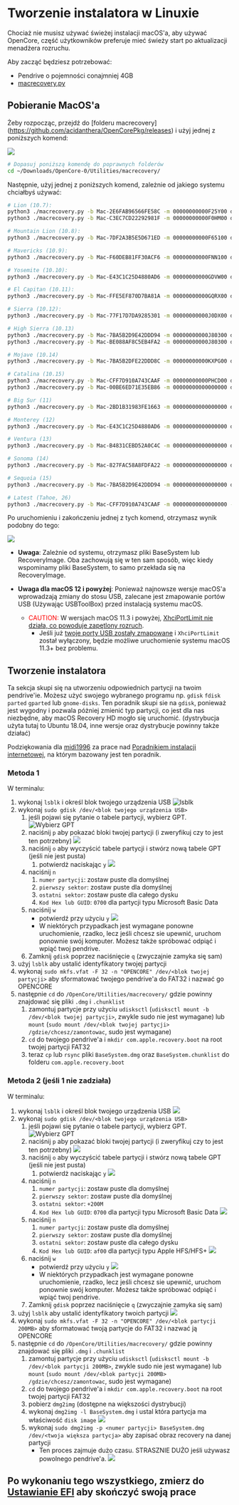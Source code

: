 # Tworzenie instalatora w Linuxie

Chociaż nie musisz używać świeżej instalacji macOS'a, aby używać OpenCore, część użytkowników preferuje mieć świeży start po aktualizacji menadżera rozruchu.

Aby zacząć będziesz potrzebować:

* Pendrive o pojemności conajmniej 4GB
* [macrecovery.py](https://github.com/acidanthera/OpenCorePkg/releases)
  
## Pobieranie MacOS'a

Żeby rozpocząc, przejdź do [folderu macrecovery] (https://github.com/acidanthera/OpenCorePkg/releases) i użyj jednej z poniższych komend:

![](../images/installer-guide/legacy-mac-install-md/macrecovery.png)

```sh
# Dopasuj poniższą komendę do poprawnych folderów
cd ~/Downloads/OpenCore-0/Utilities/macrecovery/
```

Następnie, użyj jednej z poniższych komend, zależnie od jakiego systemu chciałbyś używać:

```sh
# Lion (10.7):
python3 ./macrecovery.py -b Mac-2E6FAB96566FE58C -m 00000000000F25Y00 download
python3 ./macrecovery.py -b Mac-C3EC7CD22292981F -m 00000000000F0HM00 download

# Mountain Lion (10.8):
python3 ./macrecovery.py -b Mac-7DF2A3B5E5D671ED -m 00000000000F65100 download

# Mavericks (10.9):
python3 ./macrecovery.py -b Mac-F60DEB81FF30ACF6 -m 00000000000FNN100 download

# Yosemite (10.10):
python3 ./macrecovery.py -b Mac-E43C1C25D4880AD6 -m 00000000000GDVW00 download

# El Capitan (10.11):
python3 ./macrecovery.py -b Mac-FFE5EF870D7BA81A -m 00000000000GQRX00 download

# Sierra (10.12):
python3 ./macrecovery.py -b Mac-77F17D7DA9285301 -m 00000000000J0DX00 download

# High Sierra (10.13)
python3 ./macrecovery.py -b Mac-7BA5B2D9E42DDD94 -m 00000000000J80300 download
python3 ./macrecovery.py -b Mac-BE088AF8C5EB4FA2 -m 00000000000J80300 download

# Mojave (10.14)
python3 ./macrecovery.py -b Mac-7BA5B2DFE22DDD8C -m 00000000000KXPG00 download

# Catalina (10.15)
python3 ./macrecovery.py -b Mac-CFF7D910A743CAAF -m 00000000000PHCD00 download
python3 ./macrecovery.py -b Mac-00BE6ED71E35EB86 -m 00000000000000000 download

# Big Sur (11)
python3 ./macrecovery.py -b Mac-2BD1B31983FE1663 -m 00000000000000000 download

# Monterey (12)
python3 ./macrecovery.py -b Mac-E43C1C25D4880AD6 -m 00000000000000000 download

# Ventura (13)
python3 ./macrecovery.py -b Mac-B4831CEBD52A0C4C -m 00000000000000000 download

# Sonoma (14)
python3 ./macrecovery.py -b Mac-827FAC58A8FDFA22 -m 00000000000000000 download

# Sequoia (15)
python3 ./macrecovery.py -b Mac-7BA5B2D9E42DDD94 -m 00000000000000000 download

# Latest (Tahoe, 26)
python3 ./macrecovery.py -b Mac-CFF7D910A743CAAF -m 00000000000000000 -os latest download
```

Po uruchomieniu i zakończeniu jednej z tych komend, otrzymasz wynik podobny do tego:

![](../images/installer-guide/legacy-mac-install-md/download-done.png)

* **Uwaga**: Zależnie od systemu, otrzymasz pliki BaseSystem lub RecoveryImage. Oba zachowują się w ten sam sposób, więc kiedy wspominamy pliki BaseSystem, to samo przekłada się na RecoveryImage.

* **Uwaga dla macOS 12 i powyżej**: Ponieważ najnowsze wersje macOS'a wprowadzają zmiany do stosu USB, zalecane jest zmapowanie portów USB (Używając USBToolBox) przed instalacją systemu macOS.
  * <span style="color:red"> CAUTION: </span> W wersjach macOS 11.3 i powyżej, [XhciPortLimit nie działa, co powoduje zapętlony rozruch](https://github.com/dortania/bugtracker/issues/162).
    * Jeśli już [twoje porty USB zostały zmapowane](https://dortania.github.io/OpenCore-Post-Install/usb/) i `XhciPortLimit` został wyłączony, będzie możliwe uruchomienie systemu macOS 11.3+ bez problemu.

## Tworzenie instalatora

Ta sekcja skupi się na utworzeniu odpowiednich partycji na twoim pendrive'ie. Możesz użyć swojego wybranego programu np. `gdisk` `fdisk` `parted` `gparted` lub `gnome-disks`. Ten poradnik skupi sie na `gdisk`, ponieważ jest wygodny i pozwala póżniej zmienić typ partycji, co jest dla nas niezbędne, aby macOS Recovery HD mogło się uruchomić. (dystrybucja użyta tutaj to Ubuntu 18.04, inne wersje oraz dystrybucje powinny także działać)

Podziękowania dla [midi1996](https://github.com/midi1996) za prace nad [Poradnikiem instalacji internetowej](https://midi1996.github.io/hackintosh-internet-install-gitbook/), na którym bazowany jest ten poradnik.

### Metoda 1

W terminalu:

1. wykonaj `lsblk` i określ blok twojego urządzenia USB
   ![lsblk](../images/installer-guide/linux-install-md/unknown-5.png)
2. wykonaj `sudo gdisk /dev/<blok twojego urządzenia USB>`
   1. jeśli pojawi się pytanie o tabele partycji, wybierz GPT.
      ![Wybierz GPT](../images/installer-guide/linux-install-md/unknown-6.png)
   2. naciśnij `p` aby pokazać bloki twojej partycji \(i zweryfikuj czy to jest ten potrzebny\)
      ![](../images/installer-guide/linux-install-md/unknown-13.png)
   3. naciśnij `o` aby wyczyścić tabele partycji i stwórz nową tabele GPT (jeśli nie jest pusta)
      1. potwierdż naciskając `y`
         ![](../images/installer-guide/linux-install-md/unknown-8.png)
   4. naciśnij `n`
      1. `numer partycji`: zostaw puste dla domyślnej
      2. `pierwszy sektor`: zostaw puste dla domyślnej
      3. `ostatni sektor`: zostaw puste dla całego dysku
      4. `Kod Hex lub GUID`: `0700` dla partycji typu Microsoft Basic Data
   5. naciśnij `w`
      * potwierdź przy użyciu `y`
      ![](../images/installer-guide/linux-install-md/unknown-9.png)
      * W niektórych przypadkach jest wymagane ponowne uruchomienie, rzadko, lecz jeśli chcesz sie upewnić, uruchom ponownie swój komputer. Możesz także spróbować odpiąć i wpiąć twoj pendrive.
   6. Zamknij `gdisk` poprzez naciśnięcie `q` (zwyczajnie zamyka się sam)
3. użyj `lsblk` aby ustalić identyfikatory twojej partycji
4. wykonaj `sudo mkfs.vfat -F 32 -n "OPENCORE" /dev/<blok twojej partycji>` aby sformatować twojego pendrive'a do FAT32 i nazwać go OPENCORE
5. następnie `cd` do `/OpenCore/Utilities/macrecovery/` gdzie powinny znajdować się pliki `.dmg` i `.chunklist`
   1. zamontuj partycje przy użyciu `udisksctl` (`udisksctl mount -b /dev/<blok twojej partycji>`, zwykle sudo nie jest wymagane) lub `mount` (`sudo mount /dev/<blok twojej partycji> /gdzie/chcesz/zamontowac`, sudo jest wymagane)
   2. `cd` do twojego pendrive'a i `mkdir com.apple.recovery.boot` na root twojej partycji FAT32
   3. teraz `cp` lub `rsync` pliki `BaseSystem.dmg` oraz `BaseSystem.chunklist` do folderu `com.apple.recovery.boot`

### Metoda 2 (jeśli 1 nie zadziała)

W terminalu:

1. wykonaj `lsblk` i określ blok twojego urządzenia USB
   ![](../images/installer-guide/linux-install-md/unknown-11.png)
2. wykonaj `sudo gdisk /dev/<blok twojego urządzenia USB>`
   1. jeśli pojawi się pytanie o tabele partycji, wybierz GPT.
      ![Wybierz GPT](../images/installer-guide/linux-install-md/unknown-12.png)
   2. naciśnij `p` aby pokazać bloki twojej partycji \(i zweryfikuj czy to jest ten potrzebny\)
      ![](../images/installer-guide/linux-install-md/unknown-13.png)
   3. naciśnij `o` aby wyczyścić tabele partycji i stwórz nową tabele GPT (jeśli nie jest pusta)
      1. potwierdż naciskając `y`
         ![](../images/installer-guide/linux-install-md/unknown-14.png)
   4. naciśnij `n`
      1. `numer partycji`: zostaw puste dla domyślnej
      2. `pierwszy sektor`: zostaw puste dla domyślnej
      3. `ostatni sektor`: `+200M`
      4. `Kod Hex lub GUID`: `0700` dla partycji typu Microsoft Basic Data
      ![](../images/installer-guide/linux-install-md/unknown-15.png)
   5. naciśnij `n`
      1. `numer partycji`: zostaw puste dla domyślnej
      2. `pierwszy sektor`: zostaw puste dla domyślnej
      3. `ostatni sektor`: zostaw puste dla całego dysku
      4. `Kod Hex lub GUID`: `af00` dla partycji typu Apple HFS/HFS+
      ![](../images/installer-guide/linux-install-md/unknown-16.png)
   6. naciśnij `w`
      * potwierdź przy użyciu `y`
      ![](../images/installer-guide/linux-install-md/unknown-17.png)
      * W niektórych przypadkach jest wymagane ponowne uruchomienie, rzadko, lecz jeśli chcesz sie upewnić, uruchom ponownie swój komputer. Możesz także spróbować odpiąć i wpiąć twoj pendrive.
   7. Zamknij `gdisk` poprzez naciśnięcie `q` (zwyczajnie zamyka się sam)
3. użyj `lsblk` aby ustalić identyfikatory twoich partycji
   ![](../images/installer-guide/linux-install-md/unknown-18.png)
4. wykonaj `sudo mkfs.vfat -F 32 -n "OPENCORE" /dev/<blok partycji 200MB>` aby sformatować twoją partycje do FAT32 i nazwać ją OPENCORE
5. następnie `cd` do `/OpenCore/Utilities/macrecovery/` gdzie powinny znajdować się pliki `.dmg` i `.chunklist`
   1. zamontuj partycje przy użyciu `udisksctl` (`udisksctl mount -b /dev/<blok partycji 200MB>`, zwykle sudo nie jest wymagane) lub `mount` (`sudo mount /dev/<blok partycji 200MB> /gdzie/chcesz/zamontowac`, sudo jest wymagane)
   2. `cd` do twojego pendrive'a i `mkdir com.apple.recovery.boot` na root twojej partycji FAT32
   3. pobierz `dmg2img` (dostępne na większości dystrybucji)
   4. wykonaj `dmg2img -l BaseSystem.dmg` i ustal która partycja ma właściwość `disk image`
      ![](../images/installer-guide/linux-install-md/unknown-20.png)
   5. wykonaj `sudo dmg2img -p <numer partycji> BaseSystem.dmg /dev/<twoja większa partycja>` aby zapisać obraz recovery na danej partycji
      * Ten proces zajmuje dużo czasu. STRASZNIE DUŻO jeśli używasz powolnego pendrive'a.
      ![](../images/installer-guide/linux-install-md/unknown-21.png)

## Po wykonaniu tego wszystkiego, zmierz do [Ustawianie EFI](./opencore-efi.md) aby skończyć swoją prace
